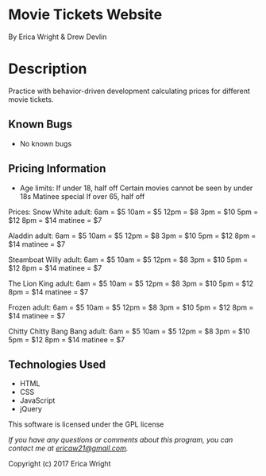 # **Movie Tickets Website**
By Erica Wright & Drew Devlin

# Description
Practice with behavior-driven development calculating prices for different movie tickets.

## Known Bugs
* No known bugs

## Pricing Information
* Age limits:
If under 18, half off
Certain movies cannot be seen by under 18s
Matinee special
If over 65, half off


Prices:
Snow White
adult:
6am = $5
10am = $5
12pm = $8
3pm = $10
5pm = $12
8pm = $14
matinee = $7


Aladdin
adult:
6am = $5
10am = $5
12pm = $8
3pm = $10
5pm = $12
8pm = $14
matinee = $7

Steamboat Willy
adult:
6am = $5
10am = $5
12pm = $8
3pm = $10
5pm = $12
8pm = $14
matinee = $7

The Lion King
adult:
6am = $5
10am = $5
12pm = $8
3pm = $10
5pm = $12
8pm = $14
matinee = $7

Frozen
adult:
6am = $5
10am = $5
12pm = $8
3pm = $10
5pm = $12
8pm = $14
matinee = $7

Chitty Chitty Bang Bang
adult:
6am = $5
10am = $5
12pm = $8
3pm = $10
5pm = $12
8pm = $14
matinee = $7

## Technologies Used
* HTML
* CSS
* JavaScript
* jQuery

This software is licensed under the GPL license

_If you have any questions or comments about this program, you can contact me at [ericaw21@gmail.com](mailto:ericaw21@gmail.com)._

Copyright (c) 2017 Erica Wright
